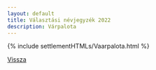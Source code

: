 ```yaml
---
layout: default
title: Választási névjegyzék 2022
description: Várpalota
---
```


{% include settlementHTMLs/Vaarpalota.html %}

[Vissza](./)